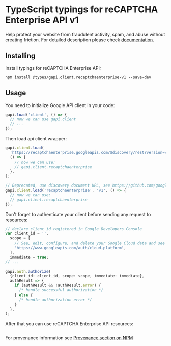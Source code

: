# TypeScript typings for reCAPTCHA Enterprise API v1

Help protect your website from fraudulent activity, spam, and abuse without creating friction.
For detailed description please check [documentation](https://cloud.google.com/recaptcha-enterprise/).

## Installing

Install typings for reCAPTCHA Enterprise API:

```
npm install @types/gapi.client.recaptchaenterprise-v1 --save-dev
```

## Usage

You need to initialize Google API client in your code:

```typescript
gapi.load('client', () => {
  // now we can use gapi.client
  // ...
});
```

Then load api client wrapper:

```typescript
gapi.client.load(
  'https://recaptchaenterprise.googleapis.com/$discovery/rest?version=v1',
  () => {
    // now we can use:
    // gapi.client.recaptchaenterprise
  },
);
```

```typescript
// Deprecated, use discovery document URL, see https://github.com/google/google-api-javascript-client/blob/master/docs/reference.md#----gapiclientloadname----version----callback--
gapi.client.load('recaptchaenterprise', 'v1', () => {
  // now we can use:
  // gapi.client.recaptchaenterprise
});
```

Don't forget to authenticate your client before sending any request to resources:

```typescript
// declare client_id registered in Google Developers Console
var client_id = '',
  scope = [
    // See, edit, configure, and delete your Google Cloud data and see the email address for your Google Account.
    'https://www.googleapis.com/auth/cloud-platform',
  ],
  immediate = true;
// ...

gapi.auth.authorize(
  {client_id: client_id, scope: scope, immediate: immediate},
  authResult => {
    if (authResult && !authResult.error) {
      /* handle successful authorization */
    } else {
      /* handle authorization error */
    }
  },
);
```

After that you can use reCAPTCHA Enterprise API resources: <!-- TODO: make this work for multiple namespaces -->

```typescript

```

For provenance information see [Provenance section on NPM](https://www.npmjs.com/package/@maxim_mazurok/gapi.client.recaptchaenterprise-v1#Provenance:~:text=none-,Provenance,-Built%20and%20signed)
